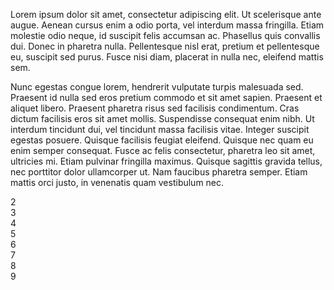 <html>
<head>
<meta charset="UTF-8" />
<title>Erin's Website</title>
</head>
<body>
<div class="grid-container">
  <div class="grid-item">

Lorem ipsum dolor sit amet, consectetur adipiscing elit. Ut scelerisque ante augue. Aenean cursus enim a odio porta, vel interdum massa fringilla. Etiam molestie odio neque, id suscipit felis accumsan ac. Phasellus quis convallis dui. Donec in pharetra nulla. Pellentesque nisl erat, pretium et pellentesque eu, suscipit sed purus. Fusce nisi diam, placerat in nulla nec, eleifend mattis sem.

Nunc egestas congue lorem, hendrerit vulputate turpis malesuada sed. Praesent id nulla sed eros pretium commodo et sit amet sapien. Praesent et aliquet libero. Praesent pharetra risus sed facilisis condimentum. Cras dictum facilisis eros sit amet mollis. Suspendisse consequat enim nibh. Ut interdum tincidunt dui, vel tincidunt massa facilisis vitae. Integer suscipit egestas posuere. Quisque facilisis feugiat eleifend. Quisque nec quam eu enim semper consequat. Fusce ac felis consectetur, pharetra leo sit amet, ultricies mi. Etiam pulvinar fringilla maximus. Quisque sagittis gravida tellus, nec porttitor dolor ullamcorper ut. Nam faucibus pharetra semper. Etiam mattis orci justo, in venenatis quam vestibulum nec. </div>
  <div class="grid-item">2</div>
  <div class="grid-item">3</div>
  <div class="grid-item">4</div>
  <div class="grid-item">5</div>
  <div class="grid-item">6</div>
  <div class="grid-item">7</div>
  <div class="grid-item">8</div>
  <div class="grid-item">9</div>
</div> 
</body>
</html>



         

